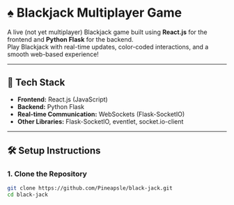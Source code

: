 # ♠️ Blackjack Multiplayer Game

A live (not yet multiplayer) Blackjack game built using **React.js** for the frontend and **Python Flask** for the backend.  
Play Blackjack with real-time updates, color-coded interactions, and a smooth web-based experience!

---

## 🚀 Tech Stack

- **Frontend:** React.js (JavaScript)
- **Backend:** Python Flask
- **Real-time Communication:** WebSockets (Flask-SocketIO)
- **Other Libraries:** Flask-SocketIO, eventlet, socket.io-client

---

## 🛠️ Setup Instructions

### 1. Clone the Repository
```bash
git clone https://github.com/Pineapsle/black-jack.git
cd black-jack
